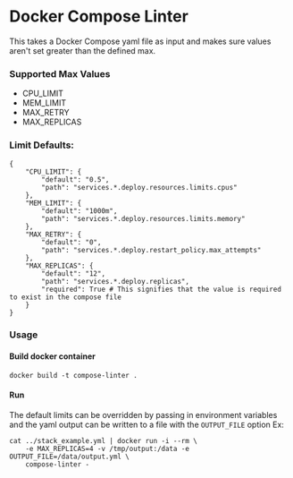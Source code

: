 # Docker Compose Linter
This takes a Docker Compose yaml file as input and makes sure values aren't set greater than the defined max.

### Supported Max Values
* CPU_LIMIT
* MEM_LIMIT
* MAX_RETRY
* MAX_REPLICAS

### Limit Defaults:
```
{
    "CPU_LIMIT": {
        "default": "0.5",
        "path": "services.*.deploy.resources.limits.cpus"
    },
    "MEM_LIMIT": {
        "default": "1000m",
        "path": "services.*.deploy.resources.limits.memory"
    },
    "MAX_RETRY": {
        "default": "0",
        "path": "services.*.deploy.restart_policy.max_attempts"
    },
    "MAX_REPLICAS": {
        "default": "12",
        "path": "services.*.deploy.replicas",
        "required": True # This signifies that the value is required to exist in the compose file
    }
}
```

### Usage
#### Build docker container
`docker build -t compose-linter .`
#### Run
The default limits can be overridden by passing in environment variables and the yaml output can be written to a file with the `OUTPUT_FILE` option
Ex: 
```
cat ../stack_example.yml | docker run -i --rm \
    -e MAX_REPLICAS=4 -v /tmp/output:/data -e OUTPUT_FILE=/data/output.yml \
    compose-linter -
```